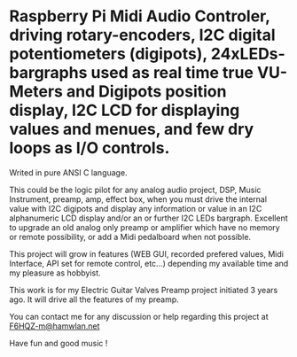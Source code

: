 # Raspberry Pi Midi Audio Controler, driving rotary-encoders, I2C digital potentiometers (digipots), 24xLEDs-bargraphs used as real time true VU-Meters and Digipots position display, I2C LCD for displaying values and menues, and few dry loops as I/O controls.

Writed in pure ANSI C language.

This could be the logic pilot for any analog audio project, DSP, Music Instrument, preamp, amp, effect box, when you must drive the internal value with I2C digipots and display any information or value in an I2C alphanumeric LCD display and/or an or further I2C LEDs bargraph. Excellent to upgrade an old analog only preamp or amplifier which have no memory or remote possibility, or add a Midi pedalboard when not possible.

This project will grow in features (WEB GUI, recorded prefered values, Midi Interface, API set for remote control, etc...) depending my available time and my pleasure as hobbyist.

This work is for my Electric Guitar Valves Preamp project initiated 3 years ago. It will drive all the features of my preamp.

You can contact me for any discussion or help regarding this project at F6HQZ-m@hamwlan.net

Have fun and good music !

